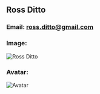 ## Ross Ditto
### Email: ross.ditto@gmail.com
### Image:
![Ross Ditto](https://lh3.googleusercontent.com/FdKc8TiB2RwdFUn7MpHuBIjyhsoCObOxwPBz_yh5CoMRASMEGmoDpxIHWl1RTy0e8oZtlReFiu3jeCps1wJGZzbZ_bEJjj5DUPxL4hcoSUP7KAwRdL0xBYLEB0S7j_NSuwQE5hW2VBUoMvRy7E_CFkO1pVNv8kKPxaNWqpnLjFiLpxYntUzZ5fUxjR88qhxhbzA13_4EFo_7kwTXCVfCmqmTlr6L9IBuzs4x3A6QwPClgoTYMeygyNdV8YI0KTIezrST6K_LsakogH3g54R9MVc_2HE0QSgDi3ygYHyGVtprI-iL4sHLAmZcq42tFDRXa01FqEYS9mEDkpUWb0LOZzMLTU9FQwY4UMN9phrrZerG0xmAH6qkUME6AdGsrePHLVKPVMEEbNhz0clYmZxZftkU3cofukCkCFl8U55jjCj6kgEtB6joF15nIpeHCrKx1FiNyWZIId_gTtOIkG2W1-5lhheksMuVDpkzIlXMrsLf0PEc9ugMxAkmthdB-J1HXzLPaMfzmQIMKNa_0FTFM36OiQr_Mg20mLdRkz5xrHKibj6NRid7FFQGvai8WewWf8PAi4jrAiTrGhgznY3ZE6tZDcnIL0NmgH6TVSdoDxllBoayHqya32QsYp8eYD7mRDbqTHK9KAWIkN1qJYC8CfiPbaZKeVPBnmAop3WpYMxzUQsxa_I3749gvgYdBA=w573-h921-no?authuser=0)
### Avatar: 
![Avatar](https://images-wixmp-ed30a86b8c4ca887773594c2.wixmp.com/f/08e210b8-eeb9-4ce0-a8a1-393c7490fc46/ddajnxc-22da7b81-e2a7-4954-938f-447e7d57f965.png/v1/fill/w_400,h_400,strp/astronaut_synthwave_verion_by_feelssogud_ddajnxc-fullview.png?token=eyJ0eXAiOiJKV1QiLCJhbGciOiJIUzI1NiJ9.eyJzdWIiOiJ1cm46YXBwOiIsImlzcyI6InVybjphcHA6Iiwib2JqIjpbW3siaGVpZ2h0IjoiPD00MDAiLCJwYXRoIjoiXC9mXC8wOGUyMTBiOC1lZWI5LTRjZTAtYThhMS0zOTNjNzQ5MGZjNDZcL2RkYWpueGMtMjJkYTdiODEtZTJhNy00OTU0LTkzOGYtNDQ3ZTdkNTdmOTY1LnBuZyIsIndpZHRoIjoiPD00MDAifV1dLCJhdWQiOlsidXJuOnNlcnZpY2U6aW1hZ2Uub3BlcmF0aW9ucyJdfQ.B0KfcihXkDvIS2ZD72IQbMos-D-DOLYXJ6HkMyFrdXU)
